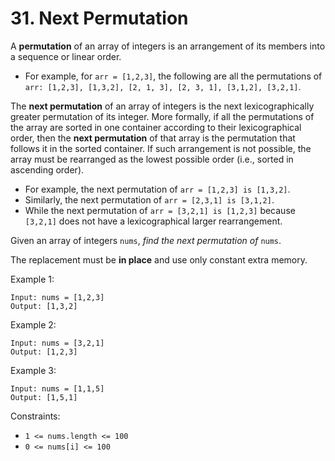 # 31. Next Permutation

A <b>permutation</b> of an array of integers is an arrangement of its members into a sequence or linear order.

- For example, for `arr = [1,2,3]`, the following are all the permutations of `arr: [1,2,3], [1,3,2], [2, 1, 3], [2, 3, 1], [3,1,2], [3,2,1]`.

The <b>next permutation</b> of an array of integers is the next lexicographically greater permutation of its integer. More formally, if all the permutations of the array are sorted in one container according to their lexicographical order, then the <b>next permutation</b> of that array is the permutation that follows it in the sorted container. If such arrangement is not possible, the array must be rearranged as the lowest possible order (i.e., sorted in ascending order).

- For example, the next permutation of `arr = [1,2,3] is [1,3,2]`.
- Similarly, the next permutation of `arr = [2,3,1] is [3,1,2]`.
- While the next permutation of `arr = [3,2,1] is [1,2,3]` because `[3,2,1]` does not have a lexicographical larger rearrangement.

Given an array of integers `nums`, <i>find the next permutation of</i> `nums`.

The replacement must be <b>in place</b> and use only constant extra memory.

 

Example 1:
```
Input: nums = [1,2,3]
Output: [1,3,2]
```
Example 2:
```
Input: nums = [3,2,1]
Output: [1,2,3]
```
Example 3:
```
Input: nums = [1,1,5]
Output: [1,5,1]
```
 

Constraints:

- `1 <= nums.length <= 100`
- `0 <= nums[i] <= 100`

